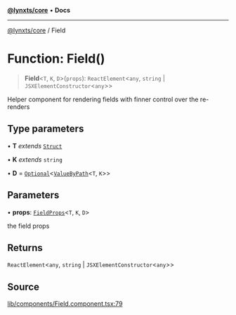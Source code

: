 [**@lynxts/core**](../README.md) • **Docs**

***

[@lynxts/core](../README.md) / Field

# Function: Field()

> **Field**\<`T`, `K`, `D`\>(`props`): `ReactElement`\<`any`, `string` \| `JSXElementConstructor`\<`any`\>\>

Helper component for rendering fields with finner control over the re-renders

## Type parameters

• **T** *extends* [`Struct`](../type-aliases/Struct.md)

• **K** *extends* `string`

• **D** = [`Optional`](../type-aliases/Optional.md)\<[`ValueByPath`](../type-aliases/ValueByPath.md)\<`T`, `K`\>\>

## Parameters

• **props**: [`FieldProps`](../interfaces/FieldProps.md)\<`T`, `K`, `D`\>

the field props

## Returns

`ReactElement`\<`any`, `string` \| `JSXElementConstructor`\<`any`\>\>

## Source

[lib/components/Field.component.tsx:79](https://github.com/JoseLion/lynxts/blob/main/packages/core/src/lib/components/Field.component.tsx#L79)
